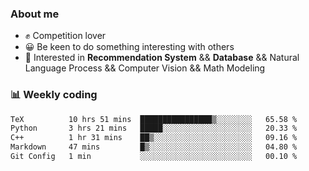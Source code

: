 ### About me

- ✊ Competition lover
- 😀 Be keen to do something interesting with others
- 🎈 Interested in **Recommendation System** && **Database** && Natural Language Process && Computer Vision && Math Modeling


### 📊 Weekly coding
<!--START_SECTION:waka-->

```txt
TeX          10 hrs 51 mins  ████████████████▒░░░░░░░░   65.58 %
Python       3 hrs 21 mins   █████░░░░░░░░░░░░░░░░░░░░   20.33 %
C++          1 hr 31 mins    ██▒░░░░░░░░░░░░░░░░░░░░░░   09.16 %
Markdown     47 mins         █▒░░░░░░░░░░░░░░░░░░░░░░░   04.80 %
Git Config   1 min           ░░░░░░░░░░░░░░░░░░░░░░░░░   00.10 %
```

<!--END_SECTION:waka-->
